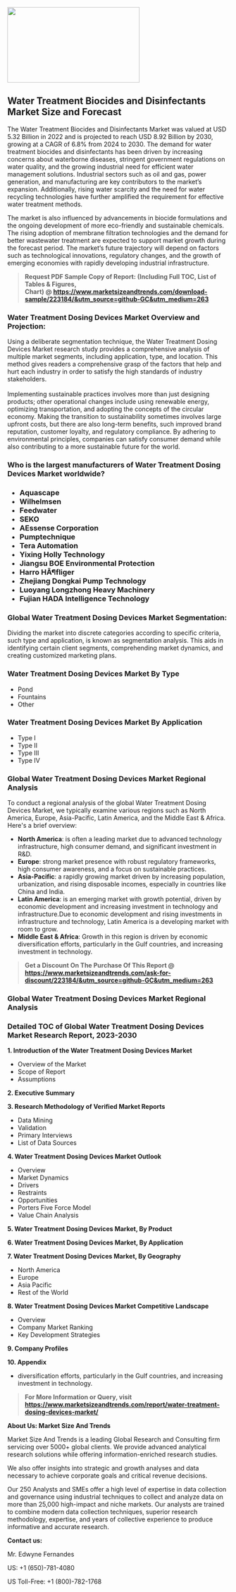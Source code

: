 <p><img class="alignnone size-medium wp-image-20088" src="https://ffe5etoiles.com/wp-content/uploads/2024/12/MST1-300x171.png" alt="" width="300" height="171" /></p><h2>Water Treatment Biocides and Disinfectants Market Size and Forecast</h2><p>The Water Treatment Biocides and Disinfectants Market was valued at USD 5.32 Billion in 2022 and is projected to reach USD 8.92 Billion by 2030, growing at a CAGR of 6.8% from 2024 to 2030. The demand for water treatment biocides and disinfectants has been driven by increasing concerns about waterborne diseases, stringent government regulations on water quality, and the growing industrial need for efficient water management solutions. Industrial sectors such as oil and gas, power generation, and manufacturing are key contributors to the market’s expansion. Additionally, rising water scarcity and the need for water recycling technologies have further amplified the requirement for effective water treatment methods.</p><p>The market is also influenced by advancements in biocide formulations and the ongoing development of more eco-friendly and sustainable chemicals. The rising adoption of membrane filtration technologies and the demand for better wastewater treatment are expected to support market growth during the forecast period. The market’s future trajectory will depend on factors such as technological innovations, regulatory changes, and the growth of emerging economies with rapidly developing industrial infrastructure.</p></p><blockquote id="" class=""><strong>Request PDF Sample Copy of Report: (Including Full TOC, List of Tables &amp; Figures, Chart)&nbsp;@&nbsp;<strong><a href="https://www.marketsizeandtrends.com/download-sample/223184/&utm_source=github-GC&utm_medium=263" target="_blank">https://www.marketsizeandtrends.com/download-sample/223184/&utm_source=github-GC&utm_medium=263</a></strong></strong></blockquote><h3 id="" class="">Water Treatment Dosing Devices Market&nbsp;Overview and Projection:</h3><p id="" class="">Using a deliberate segmentation technique, the Water Treatment Dosing Devices Market research study provides a comprehensive analysis of multiple market segments, including application, type, and location. This method gives readers a comprehensive grasp of the factors that help and hurt each industry in order to satisfy the high standards of industry stakeholders. <br /> <br />Implementing sustainable practices involves more than just designing products; other operational changes include using renewable energy, optimizing transportation, and adopting the concepts of the circular economy. Making the transition to sustainability sometimes involves large upfront costs, but there are also long-term benefits, such improved brand reputation, customer loyalty, and regulatory compliance. By adhering to environmental principles, companies can satisfy consumer demand while also contributing to a more sustainable future for the world.</p><h3 id="" class="">Who is the largest manufacturers of&nbsp;Water Treatment Dosing Devices Market worldwide?</h3><h3 class=""><p><ul><li>Aquascape </li><li> Wilhelmsen </li><li> Feedwater </li><li> SEKO </li><li> AEssense Corporation </li><li> Pumptechnique </li><li> Tera Automation </li><li> Yixing Holly Technology </li><li> Jiangsu BOE Environmental Protection </li><li> Harro HÃ¶fliger </li><li> Zhejiang Dongkai Pump Technology </li><li> Luoyang Longzhong Heavy Machinery </li><li> Fujian HADA Intelligence Technology</li></ul></p></h3><h3 id="" class="">Global&nbsp;Water Treatment Dosing Devices Market Segmentation:</h3><p id="" class="">Dividing the market into discrete categories according to specific criteria, such type and application, is known as segmentation analysis. This aids in identifying certain client segments, comprehending market dynamics, and creating customized marketing plans.</p><h3 id="" class="">Water Treatment Dosing Devices Market&nbsp;By Type</h3><p><p><ul><li>Pond</li><li> Fountains</li><li> Other</p></li></ul></p></p><h3 id="" class="">Water Treatment Dosing Devices Market&nbsp;By Application</h3><p class=""><p><ul><li>Type I</li><li> Type II</li><li> Type III</li><li> Type IV</li></ul></p></p><h3 id="" class="">Global Water Treatment Dosing Devices Market Regional Analysis</h3><p id="" class="">To conduct a regional analysis of the global Water Treatment Dosing Devices Market, we typically examine various regions such as North America, Europe, Asia-Pacific, Latin America, and the Middle East &amp; Africa. Here's a brief overview:</p><ul><li><strong>North America</strong>: is often a leading market due to advanced technology infrastructure, high consumer demand, and significant investment in R&amp;D.</li><li><strong>Europe</strong>: strong market presence with robust regulatory frameworks, high consumer awareness, and a focus on sustainable practices.</li><li><strong>Asia-Pacific</strong>: a rapidly growing market driven by increasing population, urbanization, and rising disposable incomes, especially in countries like China and India.</li><li><strong>Latin America</strong>: is an emerging market with growth potential, driven by economic development and increasing investment in technology and infrastructure.Due to economic development and rising investments in infrastructure and technology, Latin America is a developing market with room to grow.</li><li><strong>Middle East &amp; Africa</strong>: Growth in this region is driven by economic diversification efforts, particularly in the Gulf countries, and increasing investment in technology.</li></ul><blockquote id="" class=""><strong>Get a Discount On The Purchase Of This Report @ <strong><a href="https://www.marketsizeandtrends.com/ask-for-discount/223184/&utm_source=github-GC&utm_medium=263" target="_blank">https://www.marketsizeandtrends.com/ask-for-discount/223184/&utm_source=github-GC&utm_medium=263</a></strong></strong></blockquote><h3 id="" class="">Global Water Treatment Dosing Devices Market Regional Analysis</h3><h3 id="" class="">Detailed TOC of Global Water Treatment Dosing Devices Market Research Report, 2023-2030</h3><p id="" class=""><strong>1. Introduction of the Water Treatment Dosing Devices Market</strong></p><ul><li>Overview of the Market</li><li>Scope of Report</li><li>Assumptions</li></ul><p id="" class=""><strong>2. Executive Summary</strong></p><p id="" class=""><strong>3. Research Methodology of Verified Market Reports</strong></p><ul><li>Data Mining</li><li>Validation</li><li>Primary Interviews</li><li>List of Data Sources</li></ul><p id="" class=""><strong>4. Water Treatment Dosing Devices Market Outlook</strong></p><ul><li>Overview</li><li>Market Dynamics</li><li>Drivers</li><li>Restraints</li><li>Opportunities</li><li>Porters Five Force Model</li><li>Value Chain Analysis</li></ul><p id="" class=""><strong>5. Water Treatment Dosing Devices Market, By Product</strong></p><p id="" class=""><strong>6. Water Treatment Dosing Devices Market, By Application</strong></p><p id="" class=""><strong>7. Water Treatment Dosing Devices Market, By Geography</strong></p><ul><li>North America</li><li>Europe</li><li>Asia Pacific</li><li>Rest of the World</li></ul><p id="" class=""><strong>8. Water Treatment Dosing Devices Market Competitive Landscape</strong></p><ul><li>Overview</li><li>Company Market Ranking</li><li>Key Development Strategies</li></ul><p id="" class=""><strong>9. Company Profiles</strong></p><p id="" class=""><strong>10. Appendix</strong></p><ul><li>diversification efforts, particularly in the Gulf countries, and increasing investment in technology.</li></ul><blockquote id="" class=""><strong>For More Information or Query, visit <strong><strong><a href="https://www.marketsizeandtrends.com/report/water-treatment-dosing-devices-market/" target="_blank">https://www.marketsizeandtrends.com/report/water-treatment-dosing-devices-market/</a></strong></strong></strong></blockquote><p id="" class=""><strong>About Us: Market Size And Trends</strong></p><p id="" class="">Market Size And Trends is a leading Global Research and Consulting firm servicing over 5000+ global clients. We provide advanced analytical research solutions while offering information-enriched research studies.</p><p id="" class="">We also offer insights into strategic and growth analyses and data necessary to achieve corporate goals and critical revenue decisions.</p><p id="" class="">Our 250 Analysts and SMEs offer a high level of expertise in data collection and governance using industrial techniques to collect and analyze data on more than 25,000 high-impact and niche markets. Our analysts are trained to combine modern data collection techniques, superior research methodology, expertise, and years of collective experience to produce informative and accurate research.</p><p id="" class=""><strong>Contact us:</strong></p><p id="" class="">Mr. Edwyne Fernandes</p><p id="" class="">US: +1 (650)-781-4080</p><p id="" class="">US Toll-Free: +1 (800)-782-1768</p>
